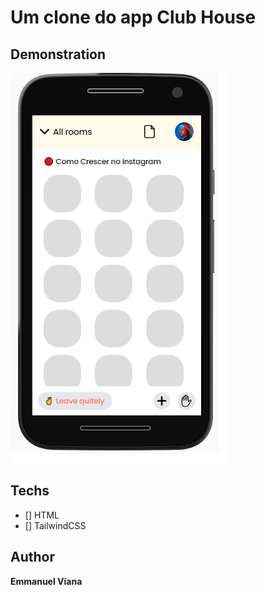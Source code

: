 # Um clone do app Club House

## Demonstration

<img src="./assets/demo.png" alt="Exemplo>">

## Techs
* [] HTML
* [] TailwindCSS



## Author 

**Emmanuel Viana**

